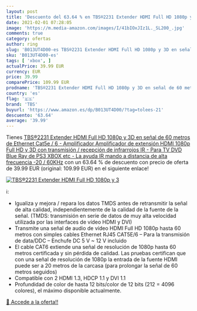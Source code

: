 ```yaml
---
layout: post
title: 'Descuento del 63.64 % en TBS®2231 Extender HDMI Full HD 1080p y 3'
date: 2021-02-01 07:28:05
image: 'https://m.media-amazon.com/images/I/41bIOxJIz1L._SL200_.jpg'
comments: true
category: ofertas
author: ring
slug: 'B013UT4D00-es TBS®2231 Extender HDMI Full HD 1080p y 3D en señal de 60...'
sku: 'B013UT4D00-es'
tags: [ 'xbox', ]
actualPrice: 39.99 EUR
currency: EUR
price: 39.99
comparePrice: 109.99 EUR
prodname: 'TBS®2231 Extender HDMI Full HD 1080p y 3D en señal de 60 metros de Ethernet Cat5e / 6 - Amplificador Amplificador de extensión HDMI 1080p Full HD y 3D con transmisión / recepción de infrarrojos IR - Para TV DVD Blue Ray de PS3 XBOX  etc - La ayuda IR mando a distancia de alta frecuencia -20 / 60KHz'
country: 'es'
flag: '🇪🇸'
brand: 'TBS'
buyurl: 'https://www.amazon.es/dp/B013UT4D00/?tag=tolees-21'
descuento: '63.64'
average: '39.99'
---
```


Tienes [TBS®2231 Extender HDMI Full HD 1080p y 3D en señal de 60 metros de Ethernet Cat5e / 6 - Amplificador Amplificador de extensión HDMI 1080p Full HD y 3D con transmisión / recepción de infrarrojos IR - Para TV DVD Blue Ray de PS3 XBOX  etc - La ayuda IR mando a distancia de alta frecuencia -20 / 60KHz](https://www.amazon.es/dp/B013UT4D00/?tag=tolees-21) con un 63.64 % de descuento con precio de oferta de 39.99 EUR (original: 109.99 EUR) en el siguiente enlace!

[![TBS®2231 Extender HDMI Full HD 1080p y 3](https://m.media-amazon.com/images/I/41bIOxJIz1L._SL200_.jpg)](https://www.amazon.es/dp/B013UT4D00/?tag=tolees-21)

ℹ️:

- Igualiza y mejora / repara los datos TMDS antes de retransmitir la señal de alta calidad, independientemente de la calidad de la fuente de la señal. (TMDS: transmisión en serie de datos de muy alta velocidad utilizada por las interfaces de vídeo HDMI y DVI)
- Transmite una señal de audio de vídeo HDMI Full HD 1080p hasta 60 metros con simples cables Ethernet RJ45 CAT5E/6 – Para la transmisión de data/DDC – Enchufe DC 5 V ~ 12 V incluido
- El cable CAT6 extiende una señal de resolución de 1080p hasta 60 metros certificada y sin pérdida de calidad. Las pruebas certifican que con una señal de resolución de 1080p la entrada de la fuente HDMI puede ser a 20 metros de la carcasa (para prolongar la señal de 60 metros seguidos)
- Compatible con 2 HDMI 1.3, HDCP 1.1 y DVI 1.1
- Profundidad de color de hasta 12 bits/color de 12 bits (212 = 4096 colores), el máximo disponible actualmente.

[🛒 Accede a la oferta!!](https://www.amazon.es/dp/B013UT4D00/?tag=tolees-21)
